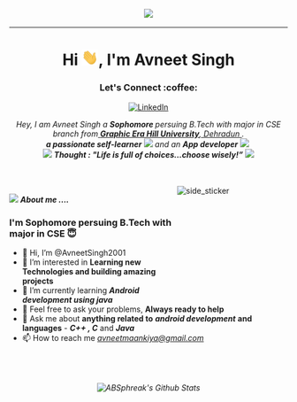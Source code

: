 <p align="center">
  <img src="https://github.com/thompsonemerson/thompsonemerson/raw/master/cover-thompson.png" height="200"/>
</p>
<hr>
<h1 align="center">Hi <img src="https://raw.githubusercontent.com/ABSphreak/ABSphreak/master/gifs/Hi.gif" width="30px">, I'm Avneet Singh</h1>
<h3 align="center">Let's Connect :coffee: </h3>
<p align="center"> 
<a href="https://www.linkedin.com/in/avneet-singh-2001/"><img src="https://img.icons8.com/bubbles/50/000000/linkedin.png" alt="LinkedIn"/></a>
</p>
</p>

<p align="center">
  <em>
    Hey, I am Avneet Singh a <b>Sophomore </b> persuing B.Tech with major in CSE branch from<a href="https://www.gehu.ac.in/"> <b>Graphic Era Hill University</b>, Dehradun </a>. <br>
    <b>a passionate self-learner</b> <img src="https://github.com/TheDudeThatCode/TheDudeThatCode/blob/master/Assets/Developer.gif" width="30px"> and an <b>App developer</b>&nbsp;<img src="https://github.com/TheDudeThatCode/TheDudeThatCode/blob/master/Assets/Designer.gif" width="36px">&nbsp
  </em> 
  <br>
  <img src="https://media.giphy.com/media/gH3LO09IOiZIqePwv9/giphy.gif" width="50" /> <b><i align="center">Thought : "Life is full of choices…choose wisely!”</i></b> <img src="https://media.giphy.com/media/qjqUcgIyRjsl2/giphy.gif" width="50" />
</p>
<br><br>

<img align="right" width=200px height=200px alt="side_sticker" src="https://media.giphy.com/media/TEnXkcsHrP4YedChhA/giphy.gif" />

<img src="https://media.giphy.com/media/iY8CRBdQXODJSCERIr/giphy.gif" width="30px">&nbsp;***About me ....***

### I'm Sophomore persuing B.Tech with major in CSE 😇

- 👋 Hi, I’m @AvneetSingh2001
- 👀 I’m interested in **Learning new Technologies and building amazing projects**
- 🌱 I’m currently learning ***Android development using java***
- 🤝 Feel free to ask your problems, **Always ready to help**
- 💬 Ask me about **anything related to** ***android development*** **and languages** - ***C++ , C***  and ***Java***
- 📫 How to reach me *avneetmaankiya@gmail.com*
<br><br>
<br><br>
<p align="center">
 <em>
<img align="center" src="https://github-readme-stats.vercel.app/api?username=AvneetSingh2001&o=include_all_commits=true&count_private=true&show_icons=true&line_height=20&title_color=7A7ADB&icon_color=2234AE&text_color=D3D3D3&bg_color=0,000000,130F40" alt="ABSphreak's Github Stats">
   
   </p>
<!---
AvneetSingh2001/AvneetSingh2001 is a ✨ special ✨ repository because its `README.md` (this file) appears on your GitHub profile.
You can click the Preview link to take a look at your changes.
--->
